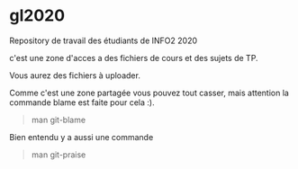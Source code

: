 # gl2020
Repository de travail des étudiants de INFO2 2020

c'est une zone d'acces a des fichiers de cours et des sujets de TP.

Vous aurez des fichiers à uploader. 

Comme c'est une zone partagée vous pouvez tout casser, mais attention la commande blame est faite pour cela :).

> man git-blame 

Bien entendu y a aussi une commande 

> man git-praise
